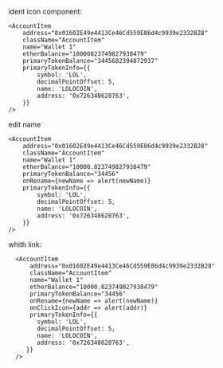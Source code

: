 ident icon component:

    <AccountItem
        address="0x01602E49e4413Ce46Cd559E86d4c9939e2332B28"
        className="AccountItem"
        name="Wallet 1"
        etherBalance="10000823749827938479"
        primaryTokenBalance="3445682394872937"
        primaryTokenInfo={{
            symbol: 'LOL',
            decimalPointOffset: 5,
            name: 'LOLOCOIN',
            address: '0x726348628763',
        }}
    />

edit name

    <AccountItem
        address="0x01602E49e4413Ce46Cd559E86d4c9939e2332B28"
        className="AccountItem"
        name="Wallet 1"
        etherBalance="10000.823749827938479"
        primaryTokenBalance="34456"
        onRename={newName => alert(newName)}
        primaryTokenInfo={{
            symbol: 'LOL',
            decimalPointOffset: 5,
            name: 'LOLOCOIN',
            address: '0x726348628763',
        }}
    />

whith link:

      <AccountItem
          address="0x01602E49e4413Ce46Cd559E86d4c9939e2332B28"
          className="AccountItem"
          name="Wallet 1"
          etherBalance="10000.823749827938479"
          primaryTokenBalance="34456"
          onRename={newName => alert(newName)}
          onClickIcon={addr => alert(addr)}
          primaryTokenInfo={{
            symbol: 'LOL',
            decimalPointOffset: 5,
            name: 'LOLOCOIN',
            address: '0x726348628763',
         }}
      />  
